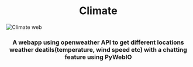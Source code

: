 <h1 align="center">Climate</h1>

![Climate web](https://user-images.githubusercontent.com/46274158/135729667-ccc97142-f3b5-4ddc-a4fb-4a73804f697b.png)

<h3 align="center">A webapp using openweather API to get different locations weather deatils(temperature, wind speed etc) with a chatting feature using PyWebIO</h3>
